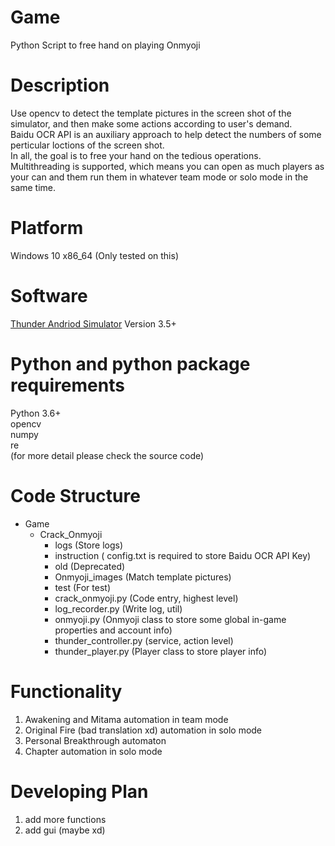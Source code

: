 # Game
Python Script to free hand on playing Onmyoji
# Description
Use opencv to detect the template pictures in the screen shot of the simulator, and then make some actions according to user's demand.  
Baidu OCR API is an auxiliary approach to help detect the numbers of some perticular loctions of the screen shot.  
In all, the goal is to free your hand on the tedious operations.  
Multithreading is supported, which means you can open as much players as your can and them run them in whatever team mode or solo mode in the same time.  
# Platform
Windows 10 x86_64 (Only tested on this)
# Software
[Thunder Andriod Simulator](https://www.ldmnq.com) Version 3.5+
# Python and python package requirements
Python 3.6+  
opencv  
numpy  
re  
(for more detail please check the source code)
# Code Structure
+ Game
	+ Crack_Onmyoji
		+ logs (Store logs)
		+ instruction ( config.txt is required to store Baidu OCR API Key)
		+ old (Deprecated)
		+ Onmyoji_images (Match template pictures)
		+ test (For test)
		+ crack_onmyoji.py (Code entry, highest level)
		+ log_recorder.py (Write log, util)
		+ onmyoji.py (Onmyoji class to store some global in-game properties and account info)
		+ thunder_controller.py (service, action level)
		+ thunder_player.py (Player class to store player info) 
# Functionality
1. Awakening and Mitama automation in team mode  
2. Original Fire (bad translation xd) automation in solo mode  
3. Personal Breakthrough automaton  
4. Chapter automation in solo mode
# Developing Plan
1. add more functions
2. add gui (maybe xd)
